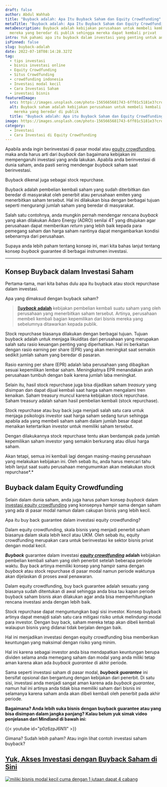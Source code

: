 ```yaml
---
draft: false
author: Abdul Wahhab
title: "Buyback adalah: Apa Itu Buyback Saham dan Equity Crowdfunding"
metaTitle: "Buyback adalah: Apa Itu Buyback Saham dan Equity Crowdfunding"
metaDescription: Buyback adalah kebijakan perusahaan untuk membeli kembali saham
  mereka yang beredar di publik sehingga mereka dapat kembali privat
intro: Yuk pahami apa itu buyback dalam investasi yang penting untuk anda pahami.....
isPinned: false
slug: buyback-adalah
date: 2022-07-18T08:14:28.327Z
tag:
  - tips investasi
  - bisnis investasi online
  - Equity Crowdfunding
  - Situs Crowdfunding
  - crowdfunding indonesia
  - Investasi modal kecil
  - Cara Investasi Saham
  - investasi bisnis
featuredImage:
  src: https://images.unsplash.com/photo-1565665681743-6ff01c5181e3?crop=entropy&cs=tinysrgb&fit=max&fm=jpg&ixid=MnwxMTc3M3wwfDF8c2VhcmNofDI5fHxoYW5kc2hha2V8ZW58MHx8fHwxNjQxNTMyNDMy&ixlib=rb-1.2.1&q=80&w=1080
  alt: Buyback saham adalah kebijakan perusahaan untuk membeli kembali saham
    mereka yang beredar di publik
  title: "Buyback adalah: Apa itu Buyback Saham dan Equity Crowdfunding"
image: https://images.unsplash.com/photo-1565665681743-6ff01c5181e3?crop=entropy&cs=tinysrgb&fit=max&fm=jpg&ixid=MnwxMTc3M3wwfDF8c2VhcmNofDI5fHxoYW5kc2hha2V8ZW58MHx8fHwxNjQxNTMyNDMy&ixlib=rb-1.2.1&q=80&w=1080
category:
  - Investasi
  - Cara Investasi di Equity Crowdfunding
---
```

Apabila anda ingin berinvestasi di pasar modal atau [equity crowdfunding](https://landx.id/), maka anda harus arti dari *buyback* dan bagaimana kebijakan ini mempengaruhi investasi yang anda lakukan. Apabila anda berinvestasi di dunia saham, anda pasti sering mendengar *buyback* saham saat berinvestasi.

Buyback dikenal juga sebagai stock repurchase.

Buyback adalah pembelian kembali saham yang sudah diterbitkan dan beredar di masyarakat oleh penerbit atau perusahaan emiten yang menerbitkan saham tersebut. Hal ini dilakukan bisa dengan berbagai tujuan seperti mengurangi jumlah saham yang beredar di masyarakat.

Salah satu contohnya, anda mungkin pernah mendengar rencana *buyback* yang akan dilakukan Adaro Energy (ADRO) senilai 4T yang ditujukan agar perusahaan dapat memberikan *return* yang lebih baik kepada para pemegang saham dan harga saham nantinya dapat mengambarkan kondisi sebenarnya dari perusahaan.

Supaya anda lebih paham tentang konsep ini, mari kita bahas lanjut tentang konsep *buyback* guarantee di berbagai instrumen investasi.

- - -

## Konsep Buyback dalam Investasi Saham

Pertama-tama, mari kita bahas dulu apa itu buyback atau stock repurchase dalam investasi.

Apa yang dimaksud dengan buyback saham?

> [B***uyback*** **adalah**](https://landx.id/) kebijakan pembelian kembali suatu saham yang oleh perusahaan yang menerbitkan saham tersebut. Artinya, perusahaan membeli kembali bagian kepemilikan dari bisnis mereka yang sebelumnya ditawarkan kepada publik.

Stock repurchase biasanya dilakukan dengan berbagai tujuan. Tujuan buyback adalah untuk menjaga likuiditas dari perusahaan yang merupakan salah satu rasio keuangan penting yang diperhatikan. Hal ini berkaitan dengan rasio earning per share (EPR) yang akan meningkat saat semakin sedikit jumlah saham yang beredar di pasaran.

Rasio earning per share (EPR) adalah laba perusahaan yang dibagikan sesuai kepemilikan lembar saham. Meningkatnya EPR menandakan arah perusahaan tumbuh dengan baik karena jumlah laba meningkat.

Selain itu, hasil stock repurchase juga bisa dijadikan saham *treasury* yang disimpan dan dapat dijual kembali saat harga saham mengalami tren kenaikan. Saham treasury muncul karena kebijakan stock repurchase. Saham treasury adalah saham hasil pembelian kembali (stock repurchase).

Stock repurchase atau buy back juga menjadi salah satu cara untuk menjaga psikologis investor saat harga saham sedang turun sehingga apabila ada yang membeli saham saham dalam jumlah besar dapat menaikan ketertarikan investor untuk memiliki saham tersebut.

Dengan dilakukannya stock repurchase tentu akan berdampak pada jumlah kepemilikan saham investor yang semakin berkurang atau dilusi harga saham. 

Akan tetapi, semua ini kembali lagi dengan masing-masing perusahaan yang melakukan kebijakan ini. Oleh sebab itu, anda harus mencari tahu lebih lanjut saat suatu perusahaan mengumumkan akan melakukan stock repurchase*.*

## Buyback dalam Equity Crowdfunding

Selain dalam dunia saham, anda juga harus paham konsep *buyback* dalam [investasi equity crowdfunding](https://landx.id/) yang konsepnya hampir sama dengan saham yang ada di pasar modal namun dalam cakupan bisnis yang lebih kecil.

Apa itu buy back guarantee dalam investasi equity crowdfunding?

Dalam equity crowdfunding, skala bisnis yang menjadi penerbit saham biasanya dalam skala lebih kecil atau UKM. Oleh sebab itu, equity crowdfunding merupakan cara untuk berinvestasi ke sektor bisnis privat dengan modal kecil.

***Buyback*** guarantee dalam investasi ***[equity crowdfunding](https://landx.id/)* adalah** kebijakan pembelian kembali saham yang oleh penerbit setelah beberapa periode waktu. Buy back artinya memiliki konsep yang hampir sama dengan *buyback* atau stock repurchase di pasar modal namun periode waktunya akan dijelaskan di proses awal penawaran.

Dalam equity crowdfunding, buy back guarantee adalah sesuatu yang biasanya sudah ditentukan di awal sehingga anda bisa tau kapan periode buyback saham bisnis akan dilakukan agar anda bisa memperhitungkan rencana investasi anda dengan lebih baik. 

Stock repurchase dapat menguntungkan bagi sisi investor. Konsep buyback artinya dapat menajdi salah satu cara mitigasi risiko untuk melindungi modal para investor. Dengan buy back, saham mereka tetap akan dibeli kembali walaupun bisnis yang didanai tidak berjalan dengan baik.

Hal ini menjadikan investasi dengan equity crowdfunding bisa memberikan keuntungan yang maksimal dengan risiko yang minim.

Hal ini karena sebagai investor anda bisa mendapatkan keuntungan berupa dividen selama anda memegang saham dan modal yang anda miliki tetap aman karena akan ada *buyback guarantee* di akhir periode.

Sama seperti investasi saham di pasar modal, ***buyback guarantee*** ini bersifat opsional dan bergantung dengan kebijakan dari penerbit. Di satu sisi, investasi anda menjadi sangat aman karena ada *buyback guarantee*, namun hal ini artinya anda tidak bisa memiliki saham dari bisnis ini selamanya karena saham anda akan dibeli kembali oleh penerbit pada akhir periode.

**Bagaimana? Anda lebih suka bisnis dengan buyback guarantee atau yang bisa disimpan dalam jangka panjang? Kalau belum yuk simak video penjelasan dari Mindland di bawah ini:**

{{< youtube id="p0z6zpJ6N1I" >}}

Gimana? Sudah lebih paham? Atau ingin lihat contoh investasi saham buyback?

## [Yuk, Akses Investasi dengan Buyback Saham di Sini](https://app.landx.id/?utm_source=Organic+Page&utm_medium=Content+Blog&utm_campaign=BlogLandX&utm_id=Blog)

<!--StartFragment-->

[![miliki bisnis modal kecil cuma dengan 1 jutaan dapat 4 cabang ](https://accountgram-production.sfo2.cdn.digitaloceanspaces.com/landx_ghost/2021/11/jadi-owner-bisnis-hanya-1-jutaan-dengan-cuan-yang-sangat-menjanjikan.png)](https://app.landx.id/?utm_source=Organic+Page&utm_medium=Content+Blog&utm_campaign=BlogLandX&utm_id=Blog)

<!--EndFragment-->